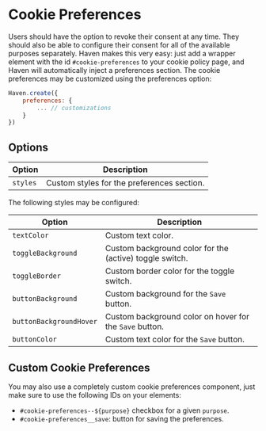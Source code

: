 # Cookie Preferences

Users should have the option to revoke their consent at any time. They should also be able
to configure their consent for all of the available purposes separately. Haven makes this
very easy: just add a wrapper element with the id `#cookie-preferences` to your cookie policy
page, and Haven will automatically inject a preferences section. The cookie preferences may be customized using the preferences option:

```javascript
Haven.create({
    preferences: {
        ... // customizations
    }
})
```

## Options

| Option   | Description                                |
| -------- | ------------------------------------------ |
| `styles` | Custom styles for the preferences section. |

The following styles may be configured:

| Option                  | Description                                             |
| ----------------------- | ------------------------------------------------------- |
| `textColor`             | Custom text color.                                      |
| `toggleBackground`      | Custom background color for the (active) toggle switch. |
| `toggleBorder`          | Custom border color for the toggle switch.              |
| `buttonBackground`      | Custom background for the `Save` button.                |
| `buttonBackgroundHover` | Custom background color on hover for the `Save` button. |
| `buttonColor`           | Custom text color for the `Save` button.                |

## Custom Cookie Preferences

You may also use a completely custom cookie preferences component, just make sure to use the following IDs on your elements:

- `#cookie-preferences--${purpose}` checkbox for a given `purpose`.
- `#cookie-preferences__save`: button for saving the preferences.
